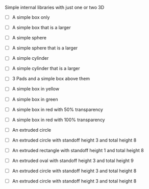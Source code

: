  
 Simple internal libraries with just one or two 3D
 - [ ] A simple box only
 - [ ] A simple box that is a larger
 - [ ] A simple sphere
 - [ ] A simple sphere that is a larger
 - [ ] A simple cylinder
 - [ ] A simple cylinder that is a larger
 - [ ] 3 Pads and a simple box above them
 - [ ] A simple box in yellow 
 - [ ] A simple box in green
 - [ ] A simple box in red with 50% transparency
 - [ ] A simple box in red with 100% transparency
 - [ ] An extruded circle 
 - [ ] An extruded circle with standoff height 3 and total height 8
 - [ ] An extruded rectangle with standoff height 1 and total height 8
 - [ ] An extruded oval with standoff height 3 and total height 9
 - [ ] An extruded circle with standoff height 3 and total height 8
 - [ ] An extruded circle with standoff height 3 and total height 8

 
